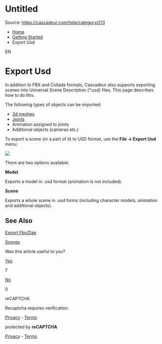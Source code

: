 # Untitled

Source: https://cascadeur.com/help/category/213

- [Home](https://cascadeur.com/help)
- [Getting Started](https://cascadeur.com/help/getting_started)
- Export Usd

EN

# Export Usd

In addition to FBX and Collada formats, Cascadeur also supports exporting scenes into Universal Scene Description (\*.usd) files. This page describes how to do this.

The following types of objects can be imported:

- [3d meshes](https://cascadeur.com/help/rig/rig_structure/rig_elements/meshes)
- [Joints](https://cascadeur.com/help/rig/rig_structure/rig_elements/joints)
- Animation assigned to joints
- Additional objects (cameras etc.)

To export a scene (or a part of it) to USD format, use the **File → Export Usd** menu:

![](https://cascadeur.com/images/category/2023/10/17/0137f6a161dda45612699d72410be173.png)

There are two options available:

**Model**

Exports a model in .usd format (animation is not included).

**Scene**

Exports a whole scene in .usd forms (including character models, animation and additional objects).

## See Also

[Export Fbx/Dae](https://cascadeur.com/help/getting_started/export_fbxdae)

[Scenes](https://cascadeur.com/help/getting_started/scenes)

Was this article useful to you?

[Yes](https://cascadeur.com/help/rest/add-mark "Yes")

7

[No](https://cascadeur.com/help/rest/add-mark "No")

0

reCAPTCHA

Recaptcha requires verification.

[Privacy](https://www.google.com/intl/en/policies/privacy/) \- [Terms](https://www.google.com/intl/en/policies/terms/)

protected by **reCAPTCHA**

[Privacy](https://www.google.com/intl/en/policies/privacy/) \- [Terms](https://www.google.com/intl/en/policies/terms/)